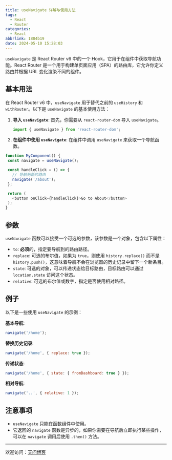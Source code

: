 ```yaml
---
title: useNavigate 详解与使用方法
tags:
  - React
  - Router
categories:
  - React
abbrlink: 1884b19
date: 2024-05-10 15:28:03
---
```


`useNavigate` 是 React Router v6 中的一个 Hook，它用于在组件中获取导航功能。React Router 是一个用于构建单页面应用（SPA）的路由库，它允许你定义路由并根据 URL 变化渲染不同的组件。

[//]: # (![title]&#40;https://tiven.cn/static/img/img-2018-01-0De2-KDyBGM1FyOdo6hy2.jpg&#41;)

[//]: # (<!-- more -->)

## 基本用法

在 React Router v6 中，`useNavigate` 用于替代之前的 `useHistory` 和 `withRouter`。以下是 `useNavigate` 的基本使用方法：

1. **导入 `useNavigate`**:
   首先，你需要从 `react-router-dom` 导入 `useNavigate`。

   ```javascript
   import { useNavigate } from 'react-router-dom';
   ```

2. **在组件中使用 `useNavigate`**:
   在组件中调用 `useNavigate` 来获取一个导航函数。

```javascript
function MyComponent() {
 const navigate = useNavigate();

 const handleClick = () => {
   // 导航到新的路由
   navigate('/about');
 };

 return (
   <button onClick={handleClick}>Go to About</button>
 );
}
```

## 参数

`useNavigate` 函数可以接受一个可选的参数，该参数是一个对象，包含以下属性：

- `to`: **必须**的，指定要导航到的路由路径。
- `replace`: 可选的布尔值，如果为 `true`，则使用 `history.replace()` 而不是 `history.push()`，这意味着导航不会在浏览器的历史记录中留下一个新条目。
- `state`: 可选的对象，可以传递状态给目标路由，目标路由可以通过 `location.state` 访问这个状态。
- `relative`: 可选的布尔值或数字，指定是否使用相对路径。

## 例子

以下是一些使用 `useNavigate` 的示例：

**基本导航**:

```javascript
navigate('/home');
```

**替换历史记录**:

```javascript
navigate('/home', { replace: true });
```

**传递状态**:

```javascript
navigate('/home', { state: { fromDashboard: true } });
```

**相对导航**:

```javascript
navigate('..', { relative: 1 });
```

## 注意事项

- `useNavigate` 只能在函数组件中使用。
- 它返回的 `navigate` 函数是异步的，如果你需要在导航后立即执行某些操作，可以在 `navigate` 调用后使用 `.then()` 方法。

---

欢迎访问：[天问博客](https://tiven.cn/p/1884b19/ "天问博客-专注于大前端技术")

